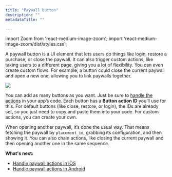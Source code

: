 ```yaml
---
title: "Paywall button"
description: ""
metadataTitle: ""

---
```


<!--- paywall-buttons.md ---> 

import Zoom from 'react-medium-image-zoom';
import 'react-medium-image-zoom/dist/styles.css';

A paywall button is a UI element that lets users do things like login, restore a purchase, or close the paywall. It can also trigger custom actions, like taking users to a different page, giving you a lot of flexibility. You can even create custom flows. For example, a button could close the current paywall and open a new one, allowing you to link paywalls together.

<Zoom>
  <img src={require('./img/paywall_button.webp').default}
  style={{
    border: '1px solid #727272', /* border width and color */
    width: '700px', /* image width */
    display: 'block', /* for alignment */
    margin: '0 auto' /* center alignment */
  }}
/>
</Zoom>

You can add as many buttons as you want. Just be sure to [handle the actions](handling-pb-paywall-events) in your app’s code. Each button has a **Button action ID** you’ll use for this. For default buttons (like close, restore, or login), the IDs are already set, so you just need to copy and paste them into your code. For custom actions, you can create your own.

When opening another paywall, it’s done the usual way. That means fetching the paywall by `placement_id`, grabbing its configuration, and then showing it. You can also chain actions, like closing the current paywall and then opening another one in the same sequence.

**What's next:**

- [Handle paywall actions in iOS](ios-handling-events#actions) 
- [Handle paywall actions in Android](android-handling-events#actions) 

